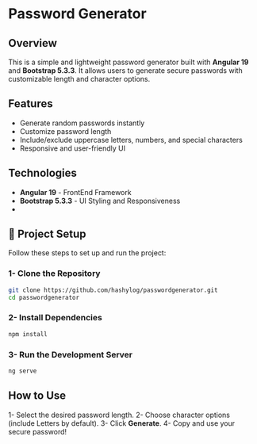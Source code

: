 # Password Generator

## Overview
This is a simple and lightweight password generator built with **Angular 19** and **Bootstrap 5.3.3**. It allows users to generate secure passwords with customizable length and character options.

## Features
- Generate random passwords instantly
- Customize password length
- Include/exclude uppercase letters, numbers, and special characters
- Responsive and user-friendly UI

## Technologies
- **Angular 19** - FrontEnd Framework
- **Bootstrap 5.3.3** - UI Styling and Responsiveness
- 
## 📂 Project Setup
Follow these steps to set up and run the project:

### 1- Clone the Repository
```bash
git clone https://github.com/hashylog/passwordgenerator.git
cd passwordgenerator
```

### 2- Install Dependencies
```bash
npm install
```

### 3- Run the Development Server
```bash
ng serve
```

## How to Use
1- Select the desired password length.
2- Choose character options (include Letters by default).
3- Click **Generate**.
4- Copy and use your secure password!
